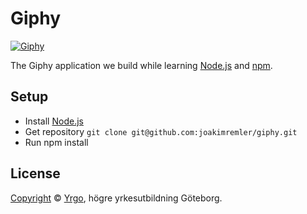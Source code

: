 # Giphy

[![Giphy](https://cloud.githubusercontent.com/assets/499192/21592592/fb03bf4c-d10e-11e6-8b9e-cc65e0c7fb93.gif)](https://github.com/Giphy/GiphyAPI)

The Giphy application we build while learning [Node.js](https://nodejs.org/en) and [npm](https://npmjs.com).

## Setup
* Install [Node.js](https://nodejs.org/en)
* Get repository `git clone git@github.com:joakimremler/giphy.git`
* Run npm install


## License

[Copyright](LICENSE) © [Yrgo](http://yrgo.se), högre yrkesutbildning Göteborg.
